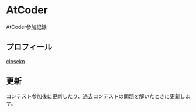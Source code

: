# AtCoder
AtCoder参加記録

## プロフィール
[closekn](https://atcoder.jp/users/closekn)

## 更新
コンテスト参加後に更新したり、過去コンテストの問題を解いたときに更新します。
